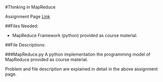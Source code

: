 #Thinking in MapReduce

Assignment Page [Link](https://www.coursera.org/learn/data-manipulation/programming/Dp7qI/thinking-in-mapreduce)

##Files Needed:
- MapReduce Framework (python) provided as course material.

##File Descriptions:

###MapReduce.py
A python implementation the programming model of MapReduce provided as course material.  

Problem and file description are explained in detail in the above assignment page.  

